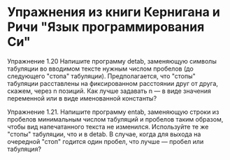 # Упражнения из книги Кернигана и Ричи "Язык программирования Си"

Упражнение 1.20 Напишите программу detab, заменяющую символы табуляции во вводимом тексте нужным
числом пробелов (до следующего "стопа" табуляции). Предполагается, что "стопы" табуляции расставлены на
фиксированном расстоянии друг от друга, скажем, через n позиций. Как лучше задавать n — в виде значения
переменной или в виде именованной константы?

Упражнение 1.21. Напишите программу entab, заменяющую строки из пробелов минимальным числом
табуляций и пробелов таким образом, чтобы вид напечатанного текста не изменился. Используйте те же
"стопы" табуляции, что и в detab. В случае, когда для выхода на очередной "стоп" годится один пробел, что
лучше — пробел или табуляция?

